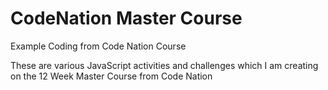 # CodeNation Master Course
Example Coding from Code Nation Course

These are various JavaScript activities and challenges which I am creating on the 12 Week Master Course from Code Nation
